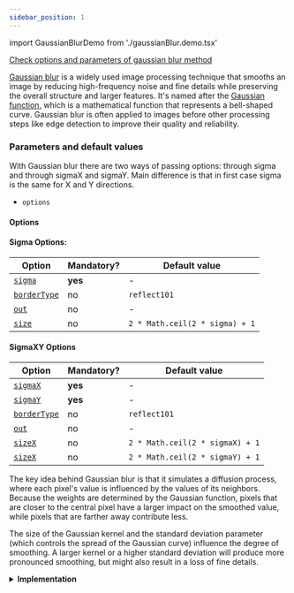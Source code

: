 ```yaml
---
sidebar_position: 1
---
```


import GaussianBlurDemo from './gaussianBlur.demo.tsx'

[Check options and parameters of gaussian blur method](https://image-js.github.io/image-js-typescript/classes/Image.html#gaussianBlur 'link on github io')

[Gaussian blur](https://en.wikipedia.org/wiki/Gaussian_blur 'Wikipedia link on gaussian blur') is a widely used image processing technique that smooths an image by reducing high-frequency noise and fine details while preserving the overall structure and larger features. It's named after the [Gaussian function](https://en.wikipedia.org/wiki/Gaussian_function 'wikipedia link on Gaussian function'), which is a mathematical function that represents a bell-shaped curve. Gaussian blur is often applied to images before other processing steps like edge detection to improve their quality and reliability.

<GaussianBlurDemo />

### Parameters and default values

With Gaussian blur there are two ways of passing options: through sigma and through sigmaX and sigmaY. Main difference is that in first case sigma is the same for X and Y directions.

- `options`

#### Options

#### Sigma Options:

| Option                                                                                                             | Mandatory? | Default value                  |
| ------------------------------------------------------------------------------------------------------------------ | ---------- | ------------------------------ |
| [`sigma`](https://image-js.github.io/image-js-typescript/interfaces/GaussianBlurSigmaOptions.html#sigma)           | **yes**        | -                              |
| [`borderType`](https://image-js.github.io/image-js-typescript/interfaces/GaussianBlurSigmaOptions.html#borderType) | no         | `reflect101`                   |
| [`out`](https://image-js.github.io/image-js-typescript/interfaces/GaussianBlurSigmaOptions.html#out)               | no         | -                              |
| [`size`](https://image-js.github.io/image-js-typescript/interfaces/GaussianBlurSigmaOptions.html#size)             | no         | `2 * Math.ceil(2 * sigma) + 1` |

#### SigmaXY Options

| Option                                                                                                          | Mandatory? | Default value                   |
| --------------------------------------------------------------------------------------------------------------- | ---------- | ------------------------------- |
| [`sigmaX`](https://image-js.github.io/image-js-typescript/interfaces/GaussianBlurXYOptions.html#sigmaX)         | **yes**        | -                               |
| [`sigmaY`](https://image-js.github.io/image-js-typescript/interfaces/GaussianBlurXYOptions.html#sigmaY)         | **yes**        | -                               |
| [`borderType`](https://image-js.github.io/image-js-typescript/interfaces/GaussianBlurXYOptions.html#borderType) | no         | `reflect101`                    |
| [`out`](https://image-js.github.io/image-js-typescript/interfaces/GaussianBlurXYOptions.html#out)               | no         | -                               |
| [`sizeX`](https://image-js.github.io/image-js-typescript/interfaces/GaussianBlurXYOptions.html#sizeX)           | no         | `2 * Math.ceil(2 * sigmaX) + 1` |
| [`sizeX`](https://image-js.github.io/image-js-typescript/interfaces/GaussianBlurXYOptions.html#sizeY)           | no         | `2 * Math.ceil(2 * sigmaY) + 1` |

The key idea behind Gaussian blur is that it simulates a diffusion process, where each pixel's value is influenced by the values of its neighbors. Because the weights are determined by the Gaussian function, pixels that are closer to the central pixel have a larger impact on the smoothed value, while pixels that are farther away contribute less.

The size of the Gaussian kernel and the standard deviation parameter (which controls the spread of the Gaussian curve) influence the degree of smoothing. A larger kernel or a higher standard deviation will produce more pronounced smoothing, but might also result in a loss of fine details.

<details>
<summary>
<b>Implementation</b>
 </summary>

Here's how Gaussian blur is implemented in ImageJS:

_Kernel Definition_: The core concept of Gaussian blur involves [convolving](../../Glossary.md#convolution 'glossary link on convolution') the image with a Gaussian [kernel](../../Glossary.md#kernel 'glossary link on kernel'), also known as a Gaussian filter or mask. This kernel's values are arranged in a way that creates a symmetric, bell-shaped pattern around the center of the kernel to approximate Gaussian function.

_Convolution Operation_: The Gaussian kernel is applied to the image using a convolution operation. This involves placing the kernel's center over each pixel in the image and performing element-wise multiplication of the kernel's values with the corresponding pixel values in the neighborhood. The results of these multiplications are summed up to compute the new value for the central pixel.

_Weighted Averaging_: The Gaussian kernel values create a weighting scheme that favors pixels closer to the center of the kernel and decreases the influence of pixels farther away. This is because the Gaussian function is symmetrically distributed around its center, resulting in stronger weights for nearby pixels and weaker weights for distant ones.

_Smoothing Effect_: As the convolution operation is applied across the entire image, each pixel's value is replaced with a weighted average of its neighboring pixels' values. This process effectively reduces the intensity variations caused by noise and fine details, resulting in a smoothed version of the image.

</details>
